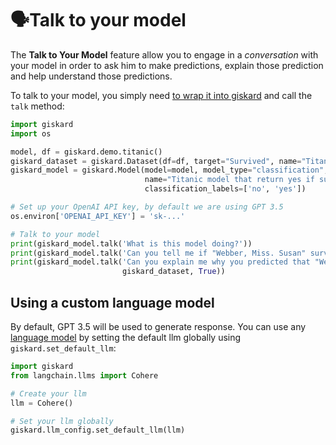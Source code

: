 # 🗣️Talk to your model

The **Talk to Your Model** feature allow you to engage in a *conversation* with your model in order to ask him to make
predictions, explain those prediction and help understand those predictions.

To talk to your model, you simply need [to wrap it into giskard](../wrap_model/index.md) and call the `talk` method:

```python
import giskard
import os

model, df = giskard.demo.titanic()
giskard_dataset = giskard.Dataset(df=df, target="Survived", name="Titanic dataset")
giskard_model = giskard.Model(model=model, model_type="classification",
                              name="Titanic model that return yes if survived otherwise no",
                              classification_labels=['no', 'yes'])

# Set up your OpenAI API key, by default we are using GPT 3.5
os.environ['OPENAI_API_KEY'] = 'sk-...'

# Talk to your model
print(giskard_model.talk('What is this model doing?'))
print(giskard_model.talk('Can you tell me if "Webber, Miss. Susan" survived the titanic crash?', giskard_dataset, True))
print(giskard_model.talk('Can you explain me why you predicted that "Webber, Miss. Susan" survived the titanic crash?',
                         giskard_dataset, True))
```

## Using a custom language model

By default, GPT 3.5 will be used to generate response. You can use
any [language model](https://python.langchain.com/docs/modules/model_io/models/) by setting the default llm globally
using `giskard.set_default_llm`:

```python
import giskard
from langchain.llms import Cohere

# Create your llm
llm = Cohere()

# Set your llm globally
giskard.llm_config.set_default_llm(llm)
```

